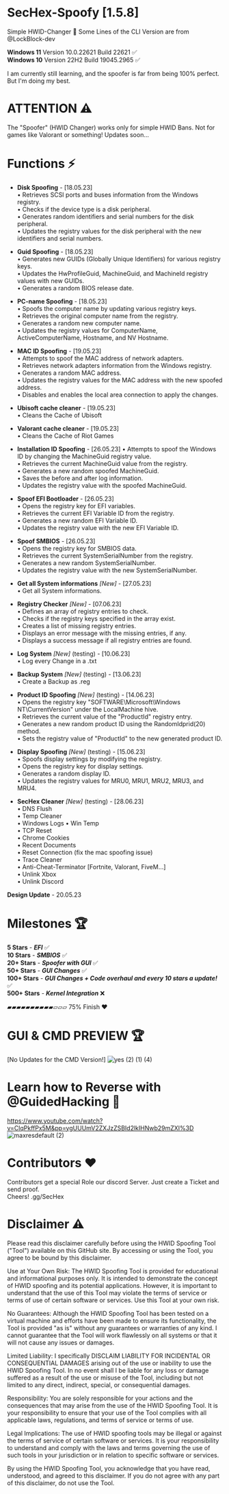 # SecHex-Spoofy [1.5.8]

Simple HWID-Changer 🔑︎
Some Lines of the CLI Version are from @LockBlock-dev 

**Windows 11** Version 10.0.22621 Build 22621 ✅                                      
**Windows 10** Version 22H2 Build 19045.2965 ✅

I am currently still learning, and the spoofer is far from being 100% perfect. But I'm doing my best. 


# ATTENTION ⚠️
The "Spoofer" (HWID Changer) works only for simple HWID Bans. Not for games like Valorant or something! 
Updates soon...



# Functions ⚡
+ **Disk Spoofing** - [18.05.23]                           
    • Retrieves SCSI ports and buses information from the Windows registry.                           
    • Checks if the device type is a disk peripheral.                           
    • Generates random identifiers and serial numbers for the disk peripheral.                                                 
    • Updates the registry values for the disk peripheral with the new identifiers and serial numbers.
                                            
+ **Guid Spoofing** - [18.05.23]                           
    • Generates new GUIDs (Globally Unique Identifiers) for various registry keys.                           
    • Updates the HwProfileGuid, MachineGuid, and MachineId registry values with new GUIDs.                           
    • Generates a random BIOS release date.                           
                                            
+ **PC-name Spoofing** - [18.05.23]                           
    • Spoofs the computer name by updating various registry keys.                           
    • Retrieves the original computer name from the registry.                           
    • Generates a random new computer name.                           
    • Updates the registry values for ComputerName, ActiveComputerName, Hostname, and NV Hostname.                           
                                              
+ **MAC ID Spoofing** - [19.05.23]                           
    • Attempts to spoof the MAC address of network adapters.                           
    • Retrieves network adapters information from the Windows registry.                           
    • Generates a random MAC address.                                                    
    • Updates the registry values for the MAC address with the new spoofed address.                           
    • Disables and enables the local area connection to apply the changes.
                                                                           
+ **Ubisoft cache cleaner** - [19.05.23]                           
    • Cleans the Cache of Ubisoft
                                           
+ **Valorant cache cleaner** - [19.05.23]                           
    • Cleans the Cache of Riot Games
                                         
+ **Installation ID Spoofing** - [26.05.23]
    • Attempts to spoof the Windows ID by changing the MachineGuid registry value.                           
    • Retrieves the current MachineGuid value from the registry.                           
    • Generates a new random spoofed MachineGuid.                           
    • Saves the before and after log information.                           
    • Updates the registry value with the spoofed MachineGuid.
                                                 
+ **Spoof EFI Bootloader** - [26.05.23]                           
    • Opens the registry key for EFI variables.                           
    • Retrieves the current EFI Variable ID from the registry.                           
    • Generates a new random EFI Variable ID.                           
    • Updates the registry value with the new EFI Variable ID.                           
                                                      
+ **Spoof SMBIOS** - [26.05.23]                           
    • Opens the registry key for SMBIOS data.                           
    • Retrieves the current SystemSerialNumber from the registry.                           
    • Generates a new random SystemSerialNumber.                           
    • Updates the registry value with the new SystemSerialNumber.                           
                               
+ **Get all System informations** *[New]* - [27.05.23]                           
    • Get all System informations.
                                 
+ **Registry Checker** *[New]* - [07.06.23]                           
    • Defines an array of registry entries to check.                           
    • Checks if the registry keys specified in the array exist.                           
    • Creates a list of missing registry entries.                           
    • Displays an error message with the missing entries, if any.                           
    • Displays a success message if all registry entries are found.
                                                    
+ **Log System** *[New]* (testing) - [10.06.23]                           
    • Log every Change in a .txt
                          
+ **Backup System** *[New]* (testing) - [13.06.23]                           
    • Create a Backup as .reg
                           
+ **Product ID Spoofing** *[New]* (testing) - [14.06.23]                                                
    • Opens the registry key "SOFTWARE\Microsoft\Windows NT\CurrentVersion" under the LocalMachine hive.                           
    • Retrieves the current value of the "ProductId" registry entry.                           
    • Generates a new random product ID using the RandomIdprid(20) method.                           
    • Sets the registry value of "ProductId" to the new generated product ID.                                                                       

+ **Display Spoofing** *[New]* (testing) - [15.06.23]                           
    • Spoofs display settings by modifying the registry.                          
    • Opens the registry key for display settings.                          
    • Generates a random display ID.                          
    • Updates the registry values for MRU0, MRU1, MRU2, MRU3, and MRU4.                          
                       

+ **SecHex Cleaner** *[New]* (testing) - [28.06.23]                           
    • DNS Flush                          
    • Temp Cleaner                          
    • Windows Logs
    • Win Temp                      
    • TCP Reset                      
    • Chrome Cookies                       
    • Recent Documents                       
    • Reset Connection (fix the mac spoofing issue)                    
    • Trace Cleaner                    
    • Anti-Cheat-Terminator [Fortnite, Valorant, FiveM...]                    
    • Unlink Xbox                    
    • Unlink Discord                              

                          
                          

**Design Update** - 20.05.23

# Milestones 🏆
**5 Stars** - ***EFI*** ✅                             
**10 Stars** - ***SMBIOS***  ✅                                                                 
**20+ Stars** - ***Spoofer with GUI*** ✅       
**50+ Stars** - ***GUI Changes*** ✅                        
**100+ Stars** - ***GUI Changes + Code overhaul and every 10 stars a update!*** ✅                             
**500+ Stars** - ***Kernel Integration*** ❌      


▰▰▰▰▰▰▰▰▰▰▱▱▱ 75% Finish ❤️                          
            



# GUI & CMD PREVIEW 🏆
[No Updates for the CMD Version!]
![yes (2) (1) (4)](https://github.com/SecHex/SecHex-Spoofy/assets/96635023/62b1222d-36d7-46c7-a8ea-d105fd7e9568)




# Learn how to Reverse with @GuidedHacking 💸
https://www.youtube.com/watch?v=ClqPkffPx5M&pp=ygUUUmV2ZXJzZSBId2lkIHNwb29mZXI%3D
![maxresdefault (2)](https://github.com/SecHex/SecHex-Spoofy/assets/96635023/1210e165-9a07-4b8b-8466-43a528020ead)



# Contributors ❤️
Contributors get a special Role our discord Server. Just create a Ticket and send proof.                                         
Cheers!                                            .gg/SecHex



# Disclaimer ⚠️
Please read this disclaimer carefully before using the HWID Spoofing Tool ("Tool") available on this GitHub site. By accessing or using the Tool, you agree to be bound by this disclaimer.

Use at Your Own Risk: The HWID Spoofing Tool is provided for educational and informational purposes only. It is intended to demonstrate the concept of HWID spoofing and its potential applications. However, it is important to understand that the use of this Tool may violate the terms of service or terms of use of certain software or services. Use this Tool at your own risk.

No Guarantees: Although the HWID Spoofing Tool has been tested on a virtual machine and efforts have been made to ensure its functionality, the Tool is provided "as is" without any guarantees or warranties of any kind. I cannot guarantee that the Tool will work flawlessly on all systems or that it will not cause any issues or damages.

Limited Liability: I specifically DISCLAIM LIABILITY FOR INCIDENTAL OR CONSEQUENTIAL DAMAGES arising out of the use or inability to use the HWID Spoofing Tool. In no event shall I be liable for any loss or damage suffered as a result of the use or misuse of the Tool, including but not limited to any direct, indirect, special, or consequential damages.

Responsibility: You are solely responsible for your actions and the consequences that may arise from the use of the HWID Spoofing Tool. It is your responsibility to ensure that your use of the Tool complies with all applicable laws, regulations, and terms of service or terms of use.

Legal Implications: The use of HWID spoofing tools may be illegal or against the terms of service of certain software or services. It is your responsibility to understand and comply with the laws and terms governing the use of such tools in your jurisdiction or in relation to specific software or services.

By using the HWID Spoofing Tool, you acknowledge that you have read, understood, and agreed to this disclaimer. If you do not agree with any part of this disclaimer, do not use the Tool.
